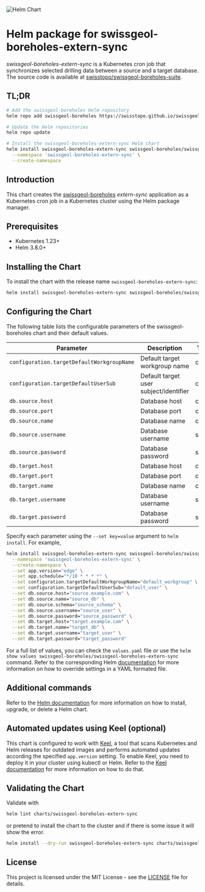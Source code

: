 ![Helm Chart](https://img.shields.io/badge/helm%20chart-swissgeol--boreholes-blue)

# Helm package for swissgeol-boreholes-extern-sync

_swissgeol-boreholes-extern-sync_ is a Kubernetes cron job that synchronizes selected drilling data between a source and a target database. The source code is available at [swisstopo/swissgeol-boreholes-suite](https://github.com/swisstopo/swissgeol-boreholes-suite/tree/main/src/extern-sync).

## TL;DR

```bash
# Add the swissgeol-boreholes Helm repository
helm repo add swissgeol-boreholes https://swisstopo.github.io/swissgeol-boreholes-config/

# Update the Helm repositories
helm repo update

# Install the swissgeol-boreholes-extern-sync Helm chart
helm install swissgeol-boreholes-extern-sync swissgeol-boreholes/swissgeol-boreholes-extern-sync \
  --namespace 'swissgeol-boreholes-extern-sync' \
  --create-namespace
```

## Introduction

This chart creates the [swissgeol-boreholes](https://github.com/swisstopo/swissgeol-boreholes-suite) _extern-sync_ application as a Kubernetes cron job in a Kubernetes cluster using the Helm package manager.

## Prerequisites

- Kubernetes 1.23+
- Helm 3.8.0+

## Installing the Chart

To install the chart with the release name `swissgeol-boreholes-extern-sync`:

```bash
helm install swissgeol-boreholes-extern-sync swissgeol-boreholes/swissgeol-boreholes-extern-sync
```

## Configuring the Chart

The following table lists the configurable parameters of the swissgeol-boreholes chart and their default values.

| Parameter                                  | Description                            | Type   | Default |
| ------------------------------------------ | -------------------------------------- | ------ | ------- |
| `configuration.targetDefaultWorkgroupName` | Default target workgroup name          | config | `""`    |
| `configuration.targetDefaultUserSub`       | Default target user subject/identifier | config | `""`    |
| `db.source.host`                           | Database host                          | config | `""`    |
| `db.source.port`                           | Database port                          | config | `5432`  |
| `db.source.name`                           | Database name                          | config | `""`    |
| `db.source.username`                       | Database username                      | secret | `""`    |
| `db.source.password`                       | Database password                      | secret | `""`    |
| `db.target.host`                           | Database host                          | config | `""`    |
| `db.target.port`                           | Database port                          | config | `5432`  |
| `db.target.name`                           | Database name                          | config | `""`    |
| `db.target.username`                       | Database username                      | secret | `""`    |
| `db.target.password`                       | Database password                      | secret | `""`    |

Specify each parameter using the `--set key=value` argument to `helm install`. For example,

```bash
helm install swissgeol-boreholes-extern-sync swissgeol-boreholes/swissgeol-boreholes-extern-sync \
  --namespace 'swissgeol-boreholes-extern-sync' \
  --create-namespace \
  --set app.version="edge" \
  --set app.schedule="*/10 * * * *" \
  --set configuration.targetDefaultWorkgroupName="default_workgroup" \
  --set configuration.targetDefaultUserSub="default_user" \
  --set db.source.host="source.example.com" \
  --set db.source.name="source_db" \
  --set db.source.schema="source_schema" \
  --set db.source.username="source_user" \
  --set db.source.password="source_password" \
  --set db.target.host="target.example.com" \
  --set db.target.name="target_db" \
  --set db.target.username="target_user" \
  --set db.target.password="target_password"  
```

For a full list of values, you can check the `values.yaml` file or use the `helm show values swissgeol-boreholes/swissgeol-boreholes-extern-sync` command. Refer to the corresponding Helm [documentation](https://helm.sh/docs/intro/using_helm/#customizing-the-chart-before-installing) for more information on how to override settings in a YAML formated file.

## Additional commands

Refer to the [Helm documentation](https://helm.sh/docs/helm/helm/) for more information on how to install, upgrade, or delete a Helm chart.

## Automated updates using Keel (optional)

This chart is configured to work with [Keel](https://keel.sh/), a tool that scans Kubernetes and Helm releases for outdated images and performs automated updates according the specified `app.version` setting. To enable Keel, you need to deploy it in your cluster using kubectl or Helm. Refer to the [Keel documentation](https://keel.sh/docs/#introduction) for more information on how to do that.

## Validating the Chart

Validate with

```bash
helm lint charts/swissgeol-boreholes-extern-sync
```

or pretend to install the chart to the cluster and if there is some issue it will show the error.

```bash
helm install --dry-run swissgeol-boreholes-extern-sync charts/swissgeol-boreholes-extern-sync
```

## License

This project is licensed under the MIT License - see the [LICENSE](LICENSE) file for details.
